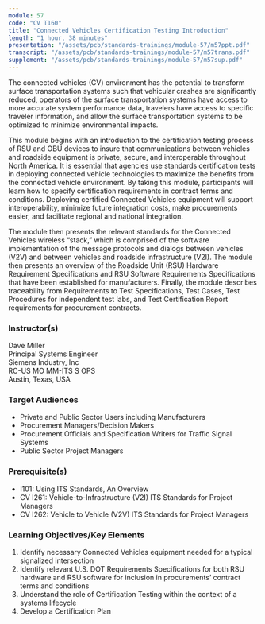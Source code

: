 ```yaml
---
module: 57
code: "CV T160"
title: "Connected Vehicles Certification Testing Introduction"
length: "1 hour, 38 minutes"
presentation: "/assets/pcb/standards-trainings/module-57/m57ppt.pdf"
transcript: "/assets/pcb/standards-trainings/module-57/m57trans.pdf"
supplement: "/assets/pcb/standards-trainings/module-57/m57sup.pdf"
---
```

The connected vehicles (CV) environment has the potential to transform surface transportation systems such that vehicular crashes are significantly reduced, operators of the surface transportation systems have access to more accurate system performance data, travelers have access to specific traveler information, and allow the surface transportation systems to be optimized to minimize environmental impacts.

This module begins with an introduction to the certification testing process of RSU and OBU devices to insure that communications between vehicles and roadside equipment is private, secure, and interoperable throughout North America. It is essential that agencies use standards certification tests in deploying connected vehicle technologies to maximize the benefits from the connected vehicle environment. By taking this module, participants will learn how to specify certification requirements in contract terms and conditions. Deploying certified Connected Vehicles equipment will support interoperability, minimize future integration costs, make procurements easier, and facilitate regional and national integration.

The module then presents the relevant standards for the Connected Vehicles wireless “stack,” which is comprised of the software implementation of the message protocols and dialogs between vehicles (V2V) and between vehicles and roadside infrastructure (V2I). The module then presents an overview of the Roadside Unit (RSU) Hardware Requirement Specifications and RSU Software Requirements Specifications that have been established for manufacturers. Finally, the module describes traceability from Requirements to Test Specifications, Test Cases, Test Procedures for independent test labs, and Test Certification Report requirements for procurement contracts.

### Instructor(s)
Dave Miller  
Principal Systems Engineer  
Siemens Industry, Inc  
RC-US MO MM-ITS S OPS  
Austin, Texas, USA

### Target Audiences
*   Private and Public Sector Users including Manufacturers
*   Procurement Managers/Decision Makers
*   Procurement Officials and Specification Writers for Traffic Signal Systems
*   Public Sector Project Managers

### Prerequisite(s)
*   I101: Using ITS Standards, An Overview
*   CV I261: Vehicle-to-Infrastructure (V2I) ITS Standards for Project Managers
*   CV I262: Vehicle to Vehicle (V2V) ITS Standards for Project Managers

### Learning Objectives/Key Elements
1.  Identify necessary Connected Vehicles equipment needed for a typical signalized intersection
2.  Identify relevant U.S. DOT Requirements Specifications for both RSU hardware and RSU software for inclusion in procurements’ contract terms and conditions
3.  Understand the role of Certification Testing within the context of a systems lifecycle
4.  Develop a Certification Plan